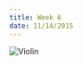 ```yaml
---
title: Week 6
date: 11/14/2015
---
```


![Violin](https://lh3.googleusercontent.com/Gb65BDpcvaR1aMLrZztdJpk0_d9tjB8MgtglaEQekOg0TJ8xccyN85PyqBa_5uxhU4ZBRk7vPSA0rJPsBH6QnPzYuGFMnhrXCASNSiIucXvhSdB2i2IxJhO_MrqZ-E_J5Ps7fRSpCjWJU0AapHOxpyYNqVOo7Lm08T0Vlkz65YQKv4COW-cfQ658WlxkBgdLyJkBTtjh7vsdQwruBBFsn_m3tPbGvIDiAwdZepAq2u3nsXP_E1632wpS8prpV0iBYaCBm4wx7U5Zdx8Um9LEibnQbe4nccJaE9inVNyh-dNeSY8lTo7219FAbYLwa_y1U0qPPDMsfH_xUFvPaEVxR0FQxmxn_ZDfNrMO5RlnnZvdZn1XSX9nc34bOAuqEDxINK1TK_IRpe4iAt_d35vR-Y03lKiF_Za5-arUoiQa0yFZPT63uUZjILAzQ9Nt0YaKcCScO2POqoN-p2vZeXd3WOfhT0ta6zY_sB60E_YR1sJDJlttvXFUd7FnzwV9lloZwgjkZb5ordkvy374Un-eUrLUl4ZYV9sZXvizpSc-3MFklZEU1AjwuYnpvmv9sWsq2oegdg=w1422-h1410-no)
